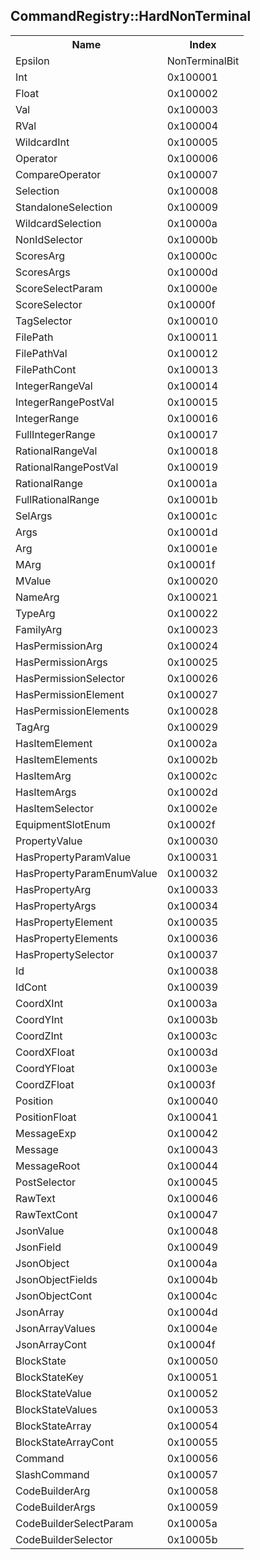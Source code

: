 ## CommandRegistry::HardNonTerminal

<table><tr><th>Name</th><th>Index</th><tr><td>Epsilon</td><td>NonTerminalBit</td></tr><tr><td>Int</td><td>0x100001</td></tr><tr><td>Float</td><td>0x100002</td></tr><tr><td>Val</td><td>0x100003</td></tr><tr><td>RVal</td><td>0x100004</td></tr><tr><td>WildcardInt</td><td>0x100005</td></tr><tr><td>Operator</td><td>0x100006</td></tr><tr><td>CompareOperator</td><td>0x100007</td></tr><tr><td>Selection</td><td>0x100008</td></tr><tr><td>StandaloneSelection</td><td>0x100009</td></tr><tr><td>WildcardSelection</td><td>0x10000a</td></tr><tr><td>NonIdSelector</td><td>0x10000b</td></tr><tr><td>ScoresArg</td><td>0x10000c</td></tr><tr><td>ScoresArgs</td><td>0x10000d</td></tr><tr><td>ScoreSelectParam</td><td>0x10000e</td></tr><tr><td>ScoreSelector</td><td>0x10000f</td></tr><tr><td>TagSelector</td><td>0x100010</td></tr><tr><td>FilePath</td><td>0x100011</td></tr><tr><td>FilePathVal</td><td>0x100012</td></tr><tr><td>FilePathCont</td><td>0x100013</td></tr><tr><td>IntegerRangeVal</td><td>0x100014</td></tr><tr><td>IntegerRangePostVal</td><td>0x100015</td></tr><tr><td>IntegerRange</td><td>0x100016</td></tr><tr><td>FullIntegerRange</td><td>0x100017</td></tr><tr><td>RationalRangeVal</td><td>0x100018</td></tr><tr><td>RationalRangePostVal</td><td>0x100019</td></tr><tr><td>RationalRange</td><td>0x10001a</td></tr><tr><td>FullRationalRange</td><td>0x10001b</td></tr><tr><td>SelArgs</td><td>0x10001c</td></tr><tr><td>Args</td><td>0x10001d</td></tr><tr><td>Arg</td><td>0x10001e</td></tr><tr><td>MArg</td><td>0x10001f</td></tr><tr><td>MValue</td><td>0x100020</td></tr><tr><td>NameArg</td><td>0x100021</td></tr><tr><td>TypeArg</td><td>0x100022</td></tr><tr><td>FamilyArg</td><td>0x100023</td></tr><tr><td>HasPermissionArg</td><td>0x100024</td></tr><tr><td>HasPermissionArgs</td><td>0x100025</td></tr><tr><td>HasPermissionSelector</td><td>0x100026</td></tr><tr><td>HasPermissionElement</td><td>0x100027</td></tr><tr><td>HasPermissionElements</td><td>0x100028</td></tr><tr><td>TagArg</td><td>0x100029</td></tr><tr><td>HasItemElement</td><td>0x10002a</td></tr><tr><td>HasItemElements</td><td>0x10002b</td></tr><tr><td>HasItemArg</td><td>0x10002c</td></tr><tr><td>HasItemArgs</td><td>0x10002d</td></tr><tr><td>HasItemSelector</td><td>0x10002e</td></tr><tr><td>EquipmentSlotEnum</td><td>0x10002f</td></tr><tr><td>PropertyValue</td><td>0x100030</td></tr><tr><td>HasPropertyParamValue</td><td>0x100031</td></tr><tr><td>HasPropertyParamEnumValue</td><td>0x100032</td></tr><tr><td>HasPropertyArg</td><td>0x100033</td></tr><tr><td>HasPropertyArgs</td><td>0x100034</td></tr><tr><td>HasPropertyElement</td><td>0x100035</td></tr><tr><td>HasPropertyElements</td><td>0x100036</td></tr><tr><td>HasPropertySelector</td><td>0x100037</td></tr><tr><td>Id</td><td>0x100038</td></tr><tr><td>IdCont</td><td>0x100039</td></tr><tr><td>CoordXInt</td><td>0x10003a</td></tr><tr><td>CoordYInt</td><td>0x10003b</td></tr><tr><td>CoordZInt</td><td>0x10003c</td></tr><tr><td>CoordXFloat</td><td>0x10003d</td></tr><tr><td>CoordYFloat</td><td>0x10003e</td></tr><tr><td>CoordZFloat</td><td>0x10003f</td></tr><tr><td>Position</td><td>0x100040</td></tr><tr><td>PositionFloat</td><td>0x100041</td></tr><tr><td>MessageExp</td><td>0x100042</td></tr><tr><td>Message</td><td>0x100043</td></tr><tr><td>MessageRoot</td><td>0x100044</td></tr><tr><td>PostSelector</td><td>0x100045</td></tr><tr><td>RawText</td><td>0x100046</td></tr><tr><td>RawTextCont</td><td>0x100047</td></tr><tr><td>JsonValue</td><td>0x100048</td></tr><tr><td>JsonField</td><td>0x100049</td></tr><tr><td>JsonObject</td><td>0x10004a</td></tr><tr><td>JsonObjectFields</td><td>0x10004b</td></tr><tr><td>JsonObjectCont</td><td>0x10004c</td></tr><tr><td>JsonArray</td><td>0x10004d</td></tr><tr><td>JsonArrayValues</td><td>0x10004e</td></tr><tr><td>JsonArrayCont</td><td>0x10004f</td></tr><tr><td>BlockState</td><td>0x100050</td></tr><tr><td>BlockStateKey</td><td>0x100051</td></tr><tr><td>BlockStateValue</td><td>0x100052</td></tr><tr><td>BlockStateValues</td><td>0x100053</td></tr><tr><td>BlockStateArray</td><td>0x100054</td></tr><tr><td>BlockStateArrayCont</td><td>0x100055</td></tr><tr><td>Command</td><td>0x100056</td></tr><tr><td>SlashCommand</td><td>0x100057</td></tr><tr><td>CodeBuilderArg</td><td>0x100058</td></tr><tr><td>CodeBuilderArgs</td><td>0x100059</td></tr><tr><td>CodeBuilderSelectParam</td><td>0x10005a</td></tr><tr><td>CodeBuilderSelector</td><td>0x10005b</td></tr></table>